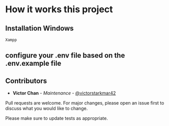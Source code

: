 # How it works this project 
## Installation Windows 
```
Xampp
```
## configure your .env file based on the .env.example file 



## Contributors
- **Victor Chan** - _Maintenance_ - [@victorstarkmar42](https://github.com/victorstarkmar42)

Pull requests are welcome. For major changes, please open an issue first to discuss what you would like to change.

Please make sure to update tests as appropriate.